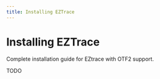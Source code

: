 ```yaml
---
title: Installing EZTrace
---
```


# Installing EZTrace

Complete installation guide for EZtrace with OTF2 support.

TODO
